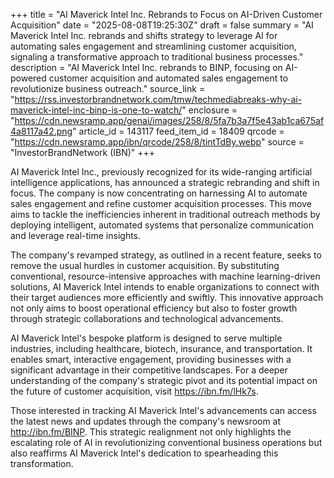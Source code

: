 +++
title = "AI Maverick Intel Inc. Rebrands to Focus on AI-Driven Customer Acquisition"
date = "2025-08-08T19:25:30Z"
draft = false
summary = "AI Maverick Intel Inc. rebrands and shifts strategy to leverage AI for automating sales engagement and streamlining customer acquisition, signaling a transformative approach to traditional business processes."
description = "AI Maverick Intel Inc. rebrands to BINP, focusing on AI-powered customer acquisition and automated sales engagement to revolutionize business outreach."
source_link = "https://rss.investorbrandnetwork.com/tmw/techmediabreaks-why-ai-maverick-intel-inc-binp-is-one-to-watch/"
enclosure = "https://cdn.newsramp.app/genai/images/258/8/5fa7b3a7f5e43ab1ca675af4a8117a42.png"
article_id = 143117
feed_item_id = 18409
qrcode = "https://cdn.newsramp.app/ibn/qrcode/258/8/tintTdBy.webp"
source = "InvestorBrandNetwork (IBN)"
+++

<p>AI Maverick Intel Inc., previously recognized for its wide-ranging artificial intelligence applications, has announced a strategic rebranding and shift in focus. The company is now concentrating on harnessing AI to automate sales engagement and refine customer acquisition processes. This move aims to tackle the inefficiencies inherent in traditional outreach methods by deploying intelligent, automated systems that personalize communication and leverage real-time insights.</p><p>The company's revamped strategy, as outlined in a recent feature, seeks to remove the usual hurdles in customer acquisition. By substituting conventional, resource-intensive approaches with machine learning-driven solutions, AI Maverick Intel intends to enable organizations to connect with their target audiences more efficiently and swiftly. This innovative approach not only aims to boost operational efficiency but also to foster growth through strategic collaborations and technological advancements.</p><p>AI Maverick Intel's bespoke platform is designed to serve multiple industries, including healthcare, biotech, insurance, and transportation. It enables smart, interactive engagement, providing businesses with a significant advantage in their competitive landscapes. For a deeper understanding of the company's strategic pivot and its potential impact on the future of customer acquisition, visit <a href='https://ibn.fm/lHk7s' rel='nofollow' target='_blank'>https://ibn.fm/lHk7s</a>.</p><p>Those interested in tracking AI Maverick Intel's advancements can access the latest news and updates through the company's newsroom at <a href='http://ibn.fm/BINP' rel='nofollow' target='_blank'>http://ibn.fm/BINP</a>. This strategic realignment not only highlights the escalating role of AI in revolutionizing conventional business operations but also reaffirms AI Maverick Intel's dedication to spearheading this transformation.</p>